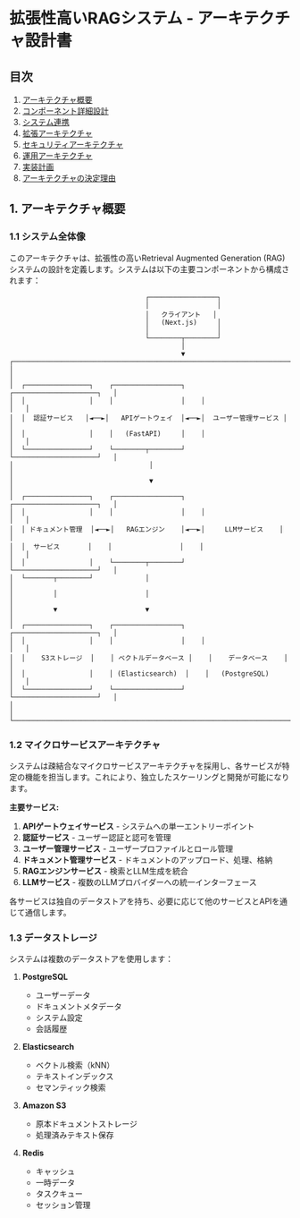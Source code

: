 # 拡張性高いRAGシステム - アーキテクチャ設計書

## 目次

1. [アーキテクチャ概要](architecture.md)
2. [コンポーネント詳細設計](architecture/components.md)
3. [システム連携](architecture/integration.md)
4. [拡張アーキテクチャ](architecture/extension.md)
5. [セキュリティアーキテクチャ](architecture/security.md)
6. [運用アーキテクチャ](architecture/operations.md)
7. [実装計画](architecture/implementation.md)
8. [アーキテクチャの決定理由](architecture/rationale.md)

## 1. アーキテクチャ概要

### 1.1 システム全体像

このアーキテクチャは、拡張性の高いRetrieval Augmented Generation (RAG)システムの設計を定義します。システムは以下の主要コンポーネントから構成されます：

```
                                  ┌─────────────────┐
                                  │                 │
                                  │   クライアント   │
                                  │   (Next.js)     │
                                  │                 │
                                  └────────┬────────┘
                                           │
                                           ▼
┌──────────────────────────────────────────────────────────────────────────┐
│                                                                          │
│  ┌────────────────┐    ┌─────────────────┐    ┌─────────────────────┐   │
│  │                │    │                 │    │                     │   │
│  │  認証サービス   │◄──►│   APIゲートウェイ  │◄──►│  ユーザー管理サービス │   │
│  │                │    │   (FastAPI)     │    │                     │   │
│  └────────────────┘    └────────┬────────┘    └─────────────────────┘   │
│                                  │                                       │
│                                  ▼                                       │
│  ┌────────────────┐    ┌─────────────────┐    ┌─────────────────────┐   │
│  │                │    │                 │    │                     │   │
│  │ ドキュメント管理  │◄──►│   RAGエンジン    │◄──►│     LLMサービス    │   │
│  │  サービス       │    │                 │    │                     │   │
│  │                │    └────────┬────────┘    └─────────────────────┘   │
│  └───────┬────────┘             │                                        │
│          │                      │                                        │
│          ▼                      ▼                                        │
│  ┌────────────────┐    ┌─────────────────┐    ┌─────────────────────┐   │
│  │                │    │                 │    │                     │   │
│  │    S3ストレージ  │    │ ベクトルデータベース │    │    データベース    │   │
│  │                │    │ (Elasticsearch)  │    │   (PostgreSQL)     │   │
│  └────────────────┘    └─────────────────┘    └─────────────────────┘   │
│                                                                          │
└──────────────────────────────────────────────────────────────────────────┘
```

### 1.2 マイクロサービスアーキテクチャ

システムは疎結合なマイクロサービスアーキテクチャを採用し、各サービスが特定の機能を担当します。これにより、独立したスケーリングと開発が可能になります。

**主要サービス:**
1. **APIゲートウェイサービス** - システムへの単一エントリーポイント
2. **認証サービス** - ユーザー認証と認可を管理
3. **ユーザー管理サービス** - ユーザープロファイルとロール管理
4. **ドキュメント管理サービス** - ドキュメントのアップロード、処理、格納
5. **RAGエンジンサービス** - 検索とLLM生成を統合
6. **LLMサービス** - 複数のLLMプロバイダーへの統一インターフェース

各サービスは独自のデータストアを持ち、必要に応じて他のサービスとAPIを通じて通信します。

### 1.3 データストレージ

システムは複数のデータストアを使用します：

1. **PostgreSQL**
   - ユーザーデータ
   - ドキュメントメタデータ
   - システム設定
   - 会話履歴

2. **Elasticsearch**
   - ベクトル検索（kNN）
   - テキストインデックス
   - セマンティック検索

3. **Amazon S3**
   - 原本ドキュメントストレージ
   - 処理済みテキスト保存

4. **Redis**
   - キャッシュ
   - 一時データ
   - タスクキュー
   - セッション管理
